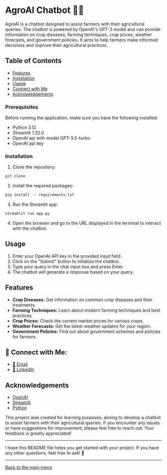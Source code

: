 # AgroAI Chatbot 🌾🤖

AgroAI is a chatbot designed to assist farmers with their agricultural queries. The chatbot is powered by OpenAI's GPT-3 model and can provide information on crop diseases, farming techniques, crop prices, weather forecasts, and government policies. It aims to help farmers make informed decisions and improve their agricultural practices.

## Table of Contents

- [Features](#features)
- [Installation](#installation)
- [Usage](#usage)
- [Connect with Me](#connect-with-me)
- [Acknowledgements](#acknowledgements)


### Prerequisites

Before running the application, make sure you have the following installed:

- Python 3.12
- Streamlit 1.32.0
- OpenAI api with model GPT-3.5-turbo
- OpenAI api key




### Installation

1. Clone the repository:

```bash
git clone
```

2. Install the required packages:

```bash
pip install -r requirements.txt
```

3. Run the Streamlit app:

```bash
streamlit run app.py
```

4. Open the browser and go to the URL displayed in the terminal to interact with the chatbot.

## Usage

1. Enter your OpenAI API key in the provided input field.
2. Click on the "Submit" button to initialize the chatbot.
3. Type your query in the chat input box and press Enter.
4. The chatbot will generate a response based on your query.

## Features

- **Crop Diseases:** Get information on common crop diseases and their treatments.
- **Farming Techniques:** Learn about modern farming techniques and best practices.
- **Crop Prices:** Check the current market prices for various crops.
- **Weather Forecasts:** Get the latest weather updates for your region.
- **Government Policies:** Find out about government schemes and policies for farmers.

## 🔗 Connect with Me:
- [📧 Email](mailto:kirtipogra@gmail.com)
- [📝 LinkedIn](https://www.linkedin.com/in/kirti-pogra/)


## Acknowledgements

- [OpenAI](https://openai.com/)
- [Streamlit](https://streamlit.io/)
- [Python](https://www.python.org/)


This project was created for learning purposes, aiming to develop a chatbot to assist farmers with their agricultural queries. If you encounter any issues or have suggestions for improvement, please feel free to reach out. Your feedback is greatly appreciated!

---

I hope this README file helps you get started with your project. If you have any other questions, feel free to ask! 🙂

---

[Back to the main menu](#agroai-chatbot-🌾🤖)









